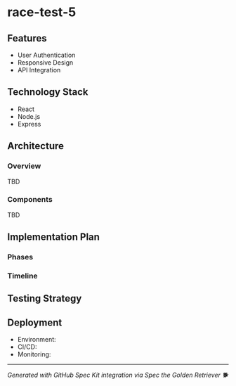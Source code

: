 # race-test-5



## Features
- User Authentication
- Responsive Design
- API Integration

## Technology Stack
- React
- Node.js
- Express

## Architecture

### Overview
TBD

### Components
TBD

## Implementation Plan

### Phases


### Timeline


## Testing Strategy


## Deployment
- Environment: 
- CI/CD: 
- Monitoring: 

---
*Generated with GitHub Spec Kit integration via Spec the Golden Retriever 🐕*
